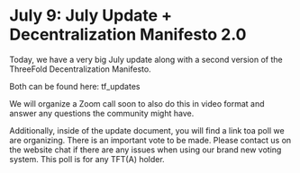 # July 9: July Update + Decentralization Manifesto 2.0

Today, we have a very big July update along with a second version of the ThreeFold Decentralization Manifesto.

Both can be found here: tf_updates

We will organize a Zoom call soon to also do this in video format and answer any questions the community might have.

Additionally, inside of the update document, you will find a link toa  poll we are organizing. There is an important vote to be made. Please contact us on the website chat if there are any issues when using our brand new voting system. This poll is for any TFT(A) holder.